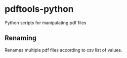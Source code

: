 # pdftools-python
Python scripts for manipulating pdf files

## Renaming
Renames multiple pdf files according to csv list of values.
